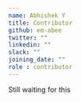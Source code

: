 ```yaml
---
name: Abhishek Y
title: Contributor
github: em-abee
twitter: ""
linkedin: ""
slack: ""
joining_date: ""
role : contributor
---
```


Still waiting for this

